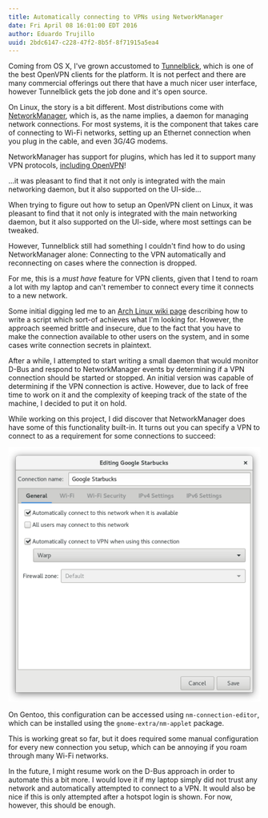 ```yaml
---
title: Automatically connecting to VPNs using NetworkManager
date: Fri April 08 16:01:00 EDT 2016
author: Eduardo Trujillo
uuid: 2bdc6147-c228-47f2-8b5f-8f71915a5ea4
---
```


Coming from OS X, I've grown accustomed to [Tunnelblick][tb], which is one of
the best OpenVPN clients for the platform. It is not perfect and there are many
commercial offerings out there that have a much nicer user interface, however
Tunnelblick gets the job done and it's open source.

On Linux, the story is a bit different. Most distributions come with
[NetworkManager][nm], which is, as the name implies, a daemon for managing
network connections. For most systems, it is the component that takes care of
connecting to Wi-Fi networks, setting up an Ethernet connection when you plug
in the cable, and even 3G/4G modems.

NetworkManager has support for plugins, which has led it to support many VPN
protocols, [including OpenVPN][nmo]!

<div class="callout-quote">
...it was pleasant to find that it not only is integrated with the main
networking daemon, but it also supported on the UI-side...
</div>

When trying to figure out how to setup an OpenVPN client on Linux, it was
pleasant to find that it not only is integrated with the main networking
daemon, but it also supported on the UI-side, where most settings can be
tweaked.

However, Tunnelblick still had something I couldn't find how to do using
NetworkManager alone: Connecting to the VPN automatically and reconnecting on
cases where the connection is dropped.

For me, this is a _must have_ feature for VPN clients, given that I tend to
roam a lot with my laptop and can't remember to connect every time it connects
to a new network.

Some initial digging led me to an [Arch Linux wiki page][alp] describing how to
write a script which sort-of achieves what I'm looking for. However, the
approach seemed brittle and insecure, due to the fact that you have to make the
connection available to other users on the system, and in some cases write
connection secrets in plaintext.

After a while, I attempted to start writing a small daemon that would monitor
D-Bus and respond to NetworkManager events by determining if a VPN connection
should be started or stopped. An initial version was capable of determining if
the VPN connection is active. However, due to lack of free time to work on it
and the complexity of keeping track of the state of the machine, I decided to
put it on hold.

While working on this project, I did discover that NetworkManager does have
some of this functionality built-in. It turns out you can specify a VPN to
connect to as a requirement for some connections to succeed:

![Automatic VPN connection settings](/images/posts/networkmanager-vpn.png)

On Gentoo, this configuration can be accessed using `nm-connection-editor`,
which can be installed using the `gnome-extra/nm-applet` package.

This is working great so far, but it does required some manual configuration
for every new connection you setup, which can be annoying if you roam through
many Wi-Fi networks.

In the future, I might resume work on the D-Bus approach in order to automate
this a bit more. I would love it if my laptop simply did not trust any network
and automatically attempted to connect to a VPN. It would also be nice if this
is only attempted after a hotspot login is shown. For now, however, this should
be enough.

[tb]: https://github.com/Tunnelblick/Tunnelblick
[nm]: https://wiki.gnome.org/Projects/NetworkManager/
[nmo]: https://packages.gentoo.org/packages/net-misc/networkmanager-openvpn
[alp]: https://wiki.archlinux.org/index.php/NetworkManager#Use_dispatcher_to_connect_to_a_VPN_after_a_network_connection_is_established
